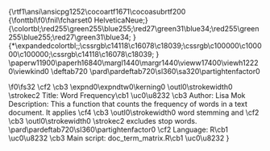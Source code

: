 {\rtf1\ansi\ansicpg1252\cocoartf1671\cocoasubrtf200
{\fonttbl\f0\fnil\fcharset0 HelveticaNeue;}
{\colortbl;\red255\green255\blue255;\red27\green31\blue34;\red255\green255\blue255;\red27\green31\blue34;
}
{\*\expandedcolortbl;;\cssrgb\c14118\c16078\c18039;\cssrgb\c100000\c100000\c100000;\cssrgb\c14118\c16078\c18039;
}
\paperw11900\paperh16840\margl1440\margr1440\vieww17400\viewh12220\viewkind0
\deftab720
\pard\pardeftab720\sl360\sa320\partightenfactor0

\f0\fs32 \cf2 \cb3 \expnd0\expndtw0\kerning0
\outl0\strokewidth0 \strokec2 Title: Word Frequency\cb1 \uc0\u8232 \cb3 Author: Lisa Mok\
Description: This a function that counts the frequency of words in a text document. It applies \cf4 \cb3 \outl0\strokewidth0 word stemming and \cf2 \cb3 \outl0\strokewidth0 \strokec2 excludes stop words.\
\pard\pardeftab720\sl360\partightenfactor0
\cf2 Language: R\cb1 \uc0\u8232 \cb3 Main script: doc_term_matrix.R\cb1 \uc0\u8232 }